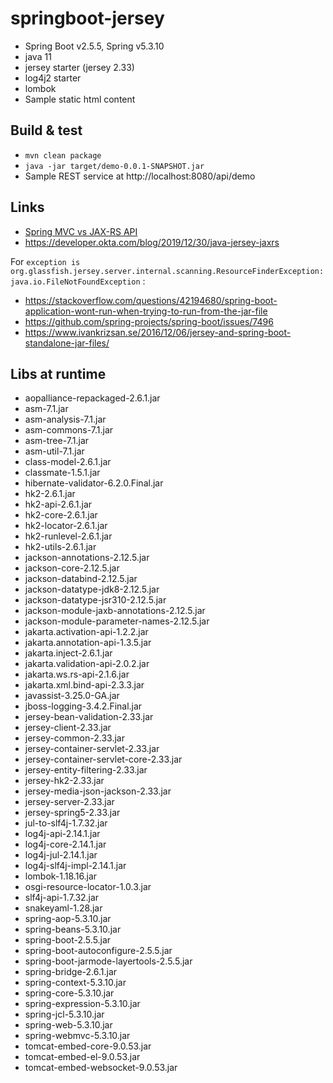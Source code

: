 # springboot-jersey

 - Spring Boot v2.5.5, Spring v5.3.10
 - java 11
 - jersey starter (jersey 2.33)
 - log4j2 starter
 - lombok
 - Sample static html content
 
## Build & test

 - `mvn clean package`
 - `java -jar target/demo-0.0.1-SNAPSHOT.jar`
 - Sample REST service at http://localhost:8080/api/demo

## Links

 - [Spring MVC vs JAX-RS API](https://www.baeldung.com/rest-api-jax-rs-vs-spring)
 - https://developer.okta.com/blog/2019/12/30/java-jersey-jaxrs

For `exception is org.glassfish.jersey.server.internal.scanning.ResourceFinderException: java.io.FileNotFoundException` :

 - https://stackoverflow.com/questions/42194680/spring-boot-application-wont-run-when-trying-to-run-from-the-jar-file
 - https://github.com/spring-projects/spring-boot/issues/7496
 - https://www.ivankrizsan.se/2016/12/06/jersey-and-spring-boot-standalone-jar-files/

## Libs at runtime

 - aopalliance-repackaged-2.6.1.jar
 - asm-7.1.jar
 - asm-analysis-7.1.jar
 - asm-commons-7.1.jar
 - asm-tree-7.1.jar
 - asm-util-7.1.jar
 - class-model-2.6.1.jar
 - classmate-1.5.1.jar
 - hibernate-validator-6.2.0.Final.jar
 - hk2-2.6.1.jar
 - hk2-api-2.6.1.jar
 - hk2-core-2.6.1.jar
 - hk2-locator-2.6.1.jar
 - hk2-runlevel-2.6.1.jar
 - hk2-utils-2.6.1.jar
 - jackson-annotations-2.12.5.jar
 - jackson-core-2.12.5.jar
 - jackson-databind-2.12.5.jar
 - jackson-datatype-jdk8-2.12.5.jar
 - jackson-datatype-jsr310-2.12.5.jar
 - jackson-module-jaxb-annotations-2.12.5.jar
 - jackson-module-parameter-names-2.12.5.jar
 - jakarta.activation-api-1.2.2.jar
 - jakarta.annotation-api-1.3.5.jar
 - jakarta.inject-2.6.1.jar
 - jakarta.validation-api-2.0.2.jar
 - jakarta.ws.rs-api-2.1.6.jar
 - jakarta.xml.bind-api-2.3.3.jar
 - javassist-3.25.0-GA.jar
 - jboss-logging-3.4.2.Final.jar
 - jersey-bean-validation-2.33.jar
 - jersey-client-2.33.jar
 - jersey-common-2.33.jar
 - jersey-container-servlet-2.33.jar
 - jersey-container-servlet-core-2.33.jar
 - jersey-entity-filtering-2.33.jar
 - jersey-hk2-2.33.jar
 - jersey-media-json-jackson-2.33.jar
 - jersey-server-2.33.jar
 - jersey-spring5-2.33.jar
 - jul-to-slf4j-1.7.32.jar
 - log4j-api-2.14.1.jar
 - log4j-core-2.14.1.jar
 - log4j-jul-2.14.1.jar
 - log4j-slf4j-impl-2.14.1.jar
 - lombok-1.18.16.jar
 - osgi-resource-locator-1.0.3.jar
 - slf4j-api-1.7.32.jar
 - snakeyaml-1.28.jar
 - spring-aop-5.3.10.jar
 - spring-beans-5.3.10.jar
 - spring-boot-2.5.5.jar
 - spring-boot-autoconfigure-2.5.5.jar
 - spring-boot-jarmode-layertools-2.5.5.jar
 - spring-bridge-2.6.1.jar
 - spring-context-5.3.10.jar
 - spring-core-5.3.10.jar
 - spring-expression-5.3.10.jar
 - spring-jcl-5.3.10.jar
 - spring-web-5.3.10.jar
 - spring-webmvc-5.3.10.jar
 - tomcat-embed-core-9.0.53.jar
 - tomcat-embed-el-9.0.53.jar
 - tomcat-embed-websocket-9.0.53.jar
